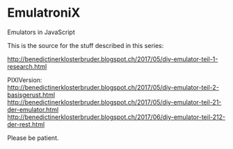 # EmulatroniX
Emulators in JavaScript

This is the source for the stuff described in this series:  

http://benedictinerklosterbruder.blogspot.ch/2017/05/diy-emulator-teil-1-research.html  

PIXIVersion:  
http://benedictinerklosterbruder.blogspot.ch/2017/05/diy-emulator-teil-2-basisgerust.html  
http://benedictinerklosterbruder.blogspot.ch/2017/05/diy-emulator-teil-21-der-emulator.html  
http://benedictinerklosterbruder.blogspot.ch/2017/06/diy-emulator-teil-212-der-rest.html  

Please be patient.
